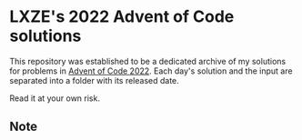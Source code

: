 # LXZE's 2022 Advent of Code solutions

This repository was established to be a dedicated archive of my solutions for problems in [Advent of Code 2022](https://adventofcode.com/2022). Each day's solution and the input are separated into a folder with its released date.  

Read it at your own risk.  

## Note 
